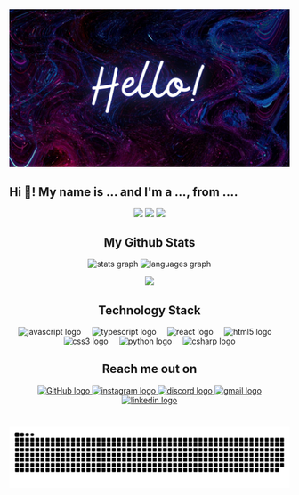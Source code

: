 <div align="center">
  <img src=images/Hello!.jpg />
</div>

<h2 align="left">Hi 👋! My name is ... and I'm a ..., from ....</h2>

<p align="center">


 <img src="https://badges.pufler.dev/visits/524himanshu/524himanshu"/> 
 <img src="https://badges.pufler.dev/repos/524himanshu"/>
 <img src="https://badges.pufler.dev/commits/monthly/524himanshu" />

</p>

###

<h2 align="center">
  My Github Stats
</h2>

<div align="center">
  <img src="https://github-readme-stats.vercel.app/api?username=524himanshu&hide_title=false&hide_rank=false&show_icons=true&include_all_commits=true&count_private=true&disable_animations=false&theme=dracula&locale=en&hide_border=false" height="150" alt="stats graph"  />
  <img src="https://github-readme-stats.vercel.app/api/top-langs?username=524himanshu&locale=en&hide_title=false&layout=compact&card_width=320&langs_count=5&theme=dracula&hide_border=false" height="150" alt="languages graph"  />
</div>

<p align = "center">
 <img  src="https://github-readme-streak-stats.herokuapp.com/?user=524himanshu&show_icons=true&locale=en&layout=compact&theme=radical&line_height=0" />
</p>


###

<h2 align="center">Technology Stack </h2>

<div align="center">
  <img src="https://cdn.jsdelivr.net/gh/devicons/devicon/icons/javascript/javascript-original.svg" height="30" alt="javascript logo"  />
  <img width="12" />
  <img src="https://cdn.jsdelivr.net/gh/devicons/devicon/icons/typescript/typescript-original.svg" height="30" alt="typescript logo"  />
  <img width="12" />
  <img src="https://cdn.jsdelivr.net/gh/devicons/devicon/icons/react/react-original.svg" height="30" alt="react logo"  />
  <img width="12" />
  <img src="https://cdn.jsdelivr.net/gh/devicons/devicon/icons/html5/html5-original.svg" height="30" alt="html5 logo"  />
  <img width="12" />
  <img src="https://cdn.jsdelivr.net/gh/devicons/devicon/icons/css3/css3-original.svg" height="30" alt="css3 logo"  />
  <img width="12" />
  <img src="https://cdn.jsdelivr.net/gh/devicons/devicon/icons/python/python-original.svg" height="30" alt="python logo"  />
  <img width="12" />
  <img src="https://cdn.jsdelivr.net/gh/devicons/devicon/icons/csharp/csharp-original.svg" height="30" alt="csharp logo"  />
</div>

###

<h2 align="center">Reach me out on </h2>

<div align="center">
  <a href="https://github.com/524himanshu">
  <img src="https://img.shields.io/static/v1?message=GitHub&logo=GitHub&label=&color=181717&logoColor=white&labelColor=181717&style=for-the-badge" height="35" alt="GitHub logo" />
  </a>
  <a href="https://www.instagram.com/himanshumenghani524/">
  <img src="https://img.shields.io/static/v1?message=Instagram&logo=instagram&label=&color=E4405F&logoColor=white&labelColor=&style=for-the-badge" height="35" alt="instagram logo"  />
  </a>
  <a href="https://discord.com/users/922778102864691220">
  <img src="https://img.shields.io/static/v1?message=Discord&logo=discord&label=&color=7289DA&logoColor=white&labelColor=&style=for-the-badge" height="35" alt="discord logo"  />
  </a>
  <a href="mailto: 2021.himanshu.menghani@ves.ac.in">
  <img src="https://img.shields.io/static/v1?message=Gmail&logo=gmail&label=&color=D14836&logoColor=white&labelColor=&style=for-the-badge" height="35" alt="gmail logo"  />
  </a>
  <a href="https://www.linkedin.com/in/himanshumenghani524/">
  <img src="https://img.shields.io/static/v1?message=LinkedIn&logo=linkedin&label=&color=0077B5&logoColor=white&labelColor=&style=for-the-badge" height="35" alt="linkedin logo"  />
  </a>
</div>

###

<br clear="both">

<img src="https://raw.githubusercontent.com/524himanshu/524himanshu/output/snake.svg" alt="Snake animation" />

###
